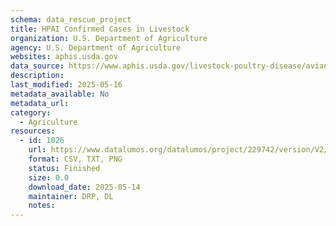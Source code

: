 ```yaml
---
schema: data_rescue_project 
title: HPAI Confirmed Cases in Livestock
organization: U.S. Department of Agriculture
agency: U.S. Department of Agriculture
websites: aphis.usda.gov
data_source: https://www.aphis.usda.gov/livestock-poultry-disease/avian/avian-influenza/hpai-detections/hpai-confirmed-cases-livestock
description: 
last_modified: 2025-05-16
metadata_available: No
metadata_url: 
category:
  - Agriculture 
resources:
  - id: 1026
    url: https://www.datalumos.org/datalumos/project/229742/version/V2/view
    format: CSV, TXT, PNG
    status: Finished
    size: 0.0
    download_date: 2025-05-14
    maintainer: DRP, DL
    notes: 
---
```

